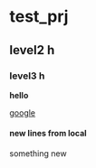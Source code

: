 # test_prj

## level2 h

### level3 h

__hello__

[google](google.com)

#### new lines from local

something new
